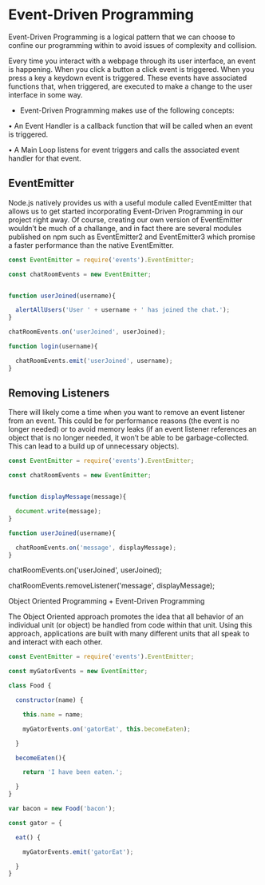 # Event-Driven Programming

Event-Driven Programming is a logical pattern that we can choose to confine our programming within to avoid issues of complexity and collision.

Every time you interact with a webpage through its user interface, an event is happening. When you click a button a click event is triggered. When you press a key a keydown event is triggered. These events have associated functions that, when triggered, are executed to make a change to the user interface in some way.


-	Event-Driven Programming makes use of the following concepts:

•	An Event Handler is a callback function that will be called when an event is triggered.

•	A Main Loop listens for event triggers and calls the associated event handler for that event.


## EventEmitter

Node.js natively provides us with a useful module called EventEmitter that allows us to get started incorporating Event-Driven Programming in our project right away. Of course, creating our own version of EventEmitter wouldn’t be much of a challange, and in fact there are several modules published on npm such as EventEmitter2 and EventEmitter3 which promise a faster performance than the native EventEmitter.


```js
const EventEmitter = require('events').EventEmitter;

const chatRoomEvents = new EventEmitter;


function userJoined(username){

  alertAllUsers('User ' + username + ' has joined the chat.');
}

chatRoomEvents.on('userJoined', userJoined);

function login(username){

  chatRoomEvents.emit('userJoined', username);
}
```

## Removing Listeners

There will likely come a time when you want to remove an event listener from an event. This could be for performance reasons (the event is no longer needed) or to avoid memory leaks (if an event listener references an object that is no longer needed, it won’t be able to be garbage-collected. This can lead to a build up of unnecessary objects).

```js
const EventEmitter = require('events').EventEmitter;

const chatRoomEvents = new EventEmitter;


function displayMessage(message){

  document.write(message);
}

function userJoined(username){

  chatRoomEvents.on('message', displayMessage);
}
```

chatRoomEvents.on('userJoined', userJoined);

chatRoomEvents.removeListener('message', displayMessage);

Object Oriented Programming + Event-Driven Programming

The Object Oriented approach promotes the idea that all behavior of an individual unit (or object) be handled from code within that unit. Using this approach, applications are built with many different units that all speak to and interact with each other.


```js
const EventEmitter = require('events').EventEmitter;

const myGatorEvents = new EventEmitter;

class Food {

  constructor(name) {

    this.name = name;

    myGatorEvents.on('gatorEat', this.becomeEaten);

  }

  becomeEaten(){

    return 'I have been eaten.';

  }
}

var bacon = new Food('bacon');

const gator = {

  eat() {

    myGatorEvents.emit('gatorEat');

  }
}
```